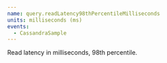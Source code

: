 ```yaml
---
name: query.readLatency98thPercentileMilliseconds
units: milliseconds (ms)
events:
  - CassandraSample
---
```


Read latency in milliseconds, 98th percentile.